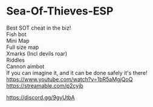 # Sea-Of-Thieves-ESP
Best SOT cheat in the biz!  
Fish bot  
Mini Map  
Full size map  
Xmarks (Incl devils roar)  
Riddles  
Cannon aimbot  
If you can imagine it, and it can be done safely it's there!  
https://www.youtube.com/watch?v=1bR5aMgjQoQ
https://streamable.com/p2cyjb

https://discord.gg/9gyUtbA
